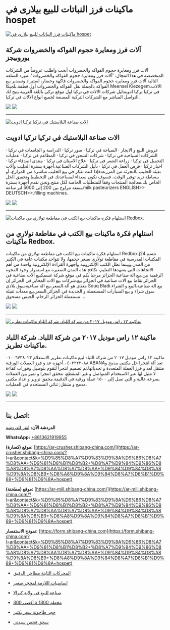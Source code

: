 # ماكينات فرز النباتات للبيع بيلارى في hospet

<a href="https://swt.shibang-china.com/?l=ar&img&k=%D9%85%D8%A7%D9%83%D9%8A%D9%86%D8%A7%D8%AA+%D9%81%D8%B1%D8%B2+%D8%A7%D9%84%D9%86%D8%A8%D8%A7%D8%AA%D8%A7%D8%AA+%D9%84%D9%84%D8%A8%D9%8A%D8%B9+%D8%A8%D9%8A%D9%84%D8%A7%D8%B1%D9%89+%D9%81%D9%8A+hospet" target="_blank">![ماكينات فرز النباتات للبيع بيلارى في hospet](http://static.shibang-china.com/all-800x300/198.jpg)</a>

## آلات فرز ومعايرة حجوم الفواكه والخضروات شركة يوروبيجز
آلات فرز ومعايرة حجوم الفواكه والخضروات أبحت واطلب عروضاً من الشركات المتخصصة في هذا المجال: &#39;آلات فرز ومعايرة حجوم الفواكه والخضروات &#39;.:مورد السلعة التالية آلات فرز ومعايرة حجوم الفواكه والخضروات فاكهة وخضار، استيراد وتصدير بيع الفواكه بالجملة نقل الفواكه والخضروات أول قطفة.بلجيكا Meensel Kiezegem.الالات في تركيا تركيا ادويتدليل شركات الالات في تركيا اول موقع تركي باللغة العربية يتيح لك التواصل المباشر مع الشركات التركية المصنعة لجميع انواع الالات في تركيا.


<a href="https://whatsapp.shibangsoft.com/WhatsApp.php" target="_blank" title="WhatsApp">![](http://static.shibang-china.com/icon/whatsapp.png)</a> <a href="https://swt.shibang-china.com/?l=ar&icon&k=%D9%85%D8%A7%D9%83%D9%8A%D9%86%D8%A7%D8%AA+%D9%81%D8%B1%D8%B2+%D8%A7%D9%84%D9%86%D8%A8%D8%A7%D8%AA%D8%A7%D8%AA+%D9%84%D9%84%D8%A8%D9%8A%D8%B9+%D8%A8%D9%8A%D9%84%D8%A7%D8%B1%D9%89+%D9%81%D9%8A+hospet" target="_blank">![](http://static.shibang-china.com/icon/chat-ar.png)</a>

---

<a href="https://swt.shibang-china.com/?l=ar&img&k=%D9%85%D8%A7%D9%83%D9%8A%D9%86%D8%A7%D8%AA+%D9%81%D8%B1%D8%B2+%D8%A7%D9%84%D9%86%D8%A8%D8%A7%D8%AA%D8%A7%D8%AA+%D9%84%D9%84%D8%A8%D9%8A%D8%B9+%D8%A8%D9%8A%D9%84%D8%A7%D8%B1%D9%89+%D9%81%D9%8A+hospet" target="_blank">![الات صناعة البلاستيك في تركيا تركيا ادويت](http://static.shibang-china.com/all-800x300/1529.jpg)</a>

## الات صناعة البلاستيك في تركيا تركيا ادويت
عروض البيع و الايجار &middot; السياحة في تركيا &middot; صور تركيا &middot; الدراسة و الجامعات في تركيا &middot; الشركات السياحية في تركيا &middot; شركات الشحن في تركيا &middot; المطاعم في تركيا &middot; عمليات التجميل في تركيا &middot; زراعة الشعر في تركيا &middot; علاج الاسنان في تركيا &middot; منتدى اصدقاء تركيا &middot; اخبار تركيا &middot; فرص العمل في تركيا &middot; دليل الشركات الصناعية.أجهزة بسترة الحليب وآلات تعبئة الحليب بالتجزئة من المزرعةفإذا كنت تفكر في بيع الحليب مباشرة من المزارع، أو ببساطة تريد توفير الوقت، فسوف نكون سعداء لمساعدتك في التخطيط وتحقيق الحل الخاص بك.معالجة المنتجات وفقا للمتطلبات الخاصة لكل منتج.ونحن نقدم أجهزة بسترة بسعة تتراوح بين 200 إلى 5000 لتر ساعة.milk pasteurizers ENGLISH&gt;&gt; DEUTSCH&gt;&gt;.filling machines.


<a href="https://whatsapp.shibangsoft.com/WhatsApp.php" target="_blank" title="WhatsApp">![](http://static.shibang-china.com/icon/whatsapp.png)</a> <a href="https://swt.shibang-china.com/?l=ar&icon&k=%D9%85%D8%A7%D9%83%D9%8A%D9%86%D8%A7%D8%AA+%D9%81%D8%B1%D8%B2+%D8%A7%D9%84%D9%86%D8%A8%D8%A7%D8%AA%D8%A7%D8%AA+%D9%84%D9%84%D8%A8%D9%8A%D8%B9+%D8%A8%D9%8A%D9%84%D8%A7%D8%B1%D9%89+%D9%81%D9%8A+hospet" target="_blank">![](http://static.shibang-china.com/icon/chat-ar.png)</a>

---

<a href="https://swt.shibang-china.com/?l=ar&img&k=%D9%85%D8%A7%D9%83%D9%8A%D9%86%D8%A7%D8%AA+%D9%81%D8%B1%D8%B2+%D8%A7%D9%84%D9%86%D8%A8%D8%A7%D8%AA%D8%A7%D8%AA+%D9%84%D9%84%D8%A8%D9%8A%D8%B9+%D8%A8%D9%8A%D9%84%D8%A7%D8%B1%D9%89+%D9%81%D9%8A+hospet" target="_blank">![استلهام فكرة ماكينات بيع الكتب في مقاطعة تولاري من ماكينات Redbox.](http://static.shibang-china.com/all-800x300/1332.jpg)</a>

## استلهام فكرة ماكينات بيع الكتب في مقاطعة تولاري من ماكينات Redbox.
استلهام فكرة ماكينات بيع الكتب في مقاطعة تولاري من ماكينات Redbox.j24.تتسم المكتبات المدرسية في مقاطعة تولاري بصغر حجمها، ولا تتواجد مكتبات عامة في الكثير من المدن.وبينما تظل الكتب الإلكترونية وأجهزة القراءة الإلكترونية واحدة من أهم الاتجاهات التي يشهدها التعليم، تكافح هذه المدن الصغيرة مع استمرار وجود الفجوة الرقمية بين.بيع الة صناعية الجزائر مرحبا بكم في موقع شركة غسمكبيع ألات صناعية في الجزائر.نقاط بيع الات صناعية في الجزائر بيع.شركات بيع الات المخابز في الجزائر إن مغذي هو آلة.السعر.بيع الة صناعيةسوق بلادي Souq Bladi.بيع الة صناعية.البيع و الشراء سوق شراء و بيع السيارات المستعملة و الجديدة في الجزائر.السعر.بيع معدات ثقيلة مستعملة الجزائر الرخام، الجبس مسحوق …


<a href="https://whatsapp.shibangsoft.com/WhatsApp.php" target="_blank" title="WhatsApp">![](http://static.shibang-china.com/icon/whatsapp.png)</a> <a href="https://swt.shibang-china.com/?l=ar&icon&k=%D9%85%D8%A7%D9%83%D9%8A%D9%86%D8%A7%D8%AA+%D9%81%D8%B1%D8%B2+%D8%A7%D9%84%D9%86%D8%A8%D8%A7%D8%AA%D8%A7%D8%AA+%D9%84%D9%84%D8%A8%D9%8A%D8%B9+%D8%A8%D9%8A%D9%84%D8%A7%D8%B1%D9%89+%D9%81%D9%8A+hospet" target="_blank">![](http://static.shibang-china.com/icon/chat-ar.png)</a>

---

<a href="https://swt.shibang-china.com/?l=ar&img&k=%D9%85%D8%A7%D9%83%D9%8A%D9%86%D8%A7%D8%AA+%D9%81%D8%B1%D8%B2+%D8%A7%D9%84%D9%86%D8%A8%D8%A7%D8%AA%D8%A7%D8%AA+%D9%84%D9%84%D8%A8%D9%8A%D8%B9+%D8%A8%D9%8A%D9%84%D8%A7%D8%B1%D9%89+%D9%81%D9%8A+hospet" target="_blank">![ماكينة ١٢ راس موديل ٢٠١٧ من شركة اللباد. شركة اللباد ماكينات تطريز.](http://static.shibang-china.com/all-800x300/1021.jpg)</a>

## ماكينة ١٢ راس موديل ٢٠١٧ من شركة اللباد. شركة اللباد ماكينات تطريز.
ماكينة ١٢ راس موديل ٢٠١٧ من شركة اللباد لبيع ماكينات تطريز الاستعلام ٠١٠٠٦٧٣٨٠٢٣ ٠٤٠٢٢٢٢٠٨٨.أجهزة عد و فرز العملات الورقية ABANAتعد آلة انتجرا حل مكتبي مدمج و متنقل لعد و فرز العملة المتعددة و تحدياتها.تم تصميم انتجرا لتقوم بتوصيل وفورات كفاءة لا مثيل لها عبر الاستخدام المتواصل و غير المنقطع، تتحقق انتجرا و تميز بين العملات بسرعة عالية و التي تصل إلى ١٥٠٠ عملة ورقية في الدقيقة.محقق تزوير و عداد مكتبي مدمج و متنقل; ثنائي المستخدم في العمليات.


<a href="https://whatsapp.shibangsoft.com/WhatsApp.php" target="_blank" title="WhatsApp">![](http://static.shibang-china.com/icon/whatsapp.png)</a> <a href="https://swt.shibang-china.com/?l=ar&icon&k=%D9%85%D8%A7%D9%83%D9%8A%D9%86%D8%A7%D8%AA+%D9%81%D8%B1%D8%B2+%D8%A7%D9%84%D9%86%D8%A8%D8%A7%D8%AA%D8%A7%D8%AA+%D9%84%D9%84%D8%A8%D9%8A%D8%B9+%D8%A8%D9%8A%D9%84%D8%A7%D8%B1%D9%89+%D9%81%D9%8A+hospet" target="_blank">![](http://static.shibang-china.com/icon/chat-ar.png)</a>

---
## اتصل بنا:

**الدردشة الآن:** [انقر للدردشة](https://swt.shibang-china.com?l=ar&contact&k=%D9%85%D8%A7%D9%83%D9%8A%D9%86%D8%A7%D8%AA+%D9%81%D8%B1%D8%B2+%D8%A7%D9%84%D9%86%D8%A8%D8%A7%D8%AA%D8%A7%D8%AA+%D9%84%D9%84%D8%A8%D9%8A%D8%B9+%D8%A8%D9%8A%D9%84%D8%A7%D8%B1%D9%89+%D9%81%D9%8A+hospet)

**WhatsApp:**  [+8613621919955](https://whatsapp.shibangsoft.com/WhatsApp.php)

**موقع (كسارة):** [https://ar-crusher.shibang-china.com/](https://ar-crusher.shibang-china.com/?l=ar&contact&k=%D9%85%D8%A7%D9%83%D9%8A%D9%86%D8%A7%D8%AA+%D9%81%D8%B1%D8%B2+%D8%A7%D9%84%D9%86%D8%A8%D8%A7%D8%AA%D8%A7%D8%AA+%D9%84%D9%84%D8%A8%D9%8A%D8%B9+%D8%A8%D9%8A%D9%84%D8%A7%D8%B1%D9%89+%D9%81%D9%8A+hospet)

**موقع (مطحنة):** [https://ar-mill.shibang-china.com/](https://ar-mill.shibang-china.com/?l=ar&contact&k=%D9%85%D8%A7%D9%83%D9%8A%D9%86%D8%A7%D8%AA+%D9%81%D8%B1%D8%B2+%D8%A7%D9%84%D9%86%D8%A8%D8%A7%D8%AA%D8%A7%D8%AA+%D9%84%D9%84%D8%A8%D9%8A%D8%B9+%D8%A8%D9%8A%D9%84%D8%A7%D8%B1%D9%89+%D9%81%D9%8A+hospet)

**نموذج الاستفسار:** [https://form.shibang-china.com](https://form.shibang-china.com?l=ar&contact&k=%D9%85%D8%A7%D9%83%D9%8A%D9%86%D8%A7%D8%AA+%D9%81%D8%B1%D8%B2+%D8%A7%D9%84%D9%86%D8%A8%D8%A7%D8%AA%D8%A7%D8%AA+%D9%84%D9%84%D8%A8%D9%8A%D8%B9+%D8%A8%D9%8A%D9%84%D8%A7%D8%B1%D9%89+%D9%81%D9%8A+hospet)

* [المحركات الثابتة مطاحن الدقيق](../30/%D8%A7%D9%84%D9%85%D8%AD%D8%B1%D9%83%D8%A7%D8%AA%20%D8%A7%D9%84%D8%AB%D8%A7%D8%A8%D8%AA%D8%A9%20%D9%85%D8%B7%D8%A7%D8%AD%D9%86%20%D8%A7%D9%84%D8%AF%D9%82%D9%8A%D9%82.md)

* [اساسيات اللازمة لمحجر صغير](../27/%D8%A7%D8%B3%D8%A7%D8%B3%D9%8A%D8%A7%D8%AA%20%D8%A7%D9%84%D9%84%D8%A7%D8%B2%D9%85%D8%A9%20%D9%84%D9%85%D8%AD%D8%AC%D8%B1%20%D8%B5%D8%BA%D9%8A%D8%B1.md)

* [صناعة للبيع في ولاية كيرالا](../26/%D8%B5%D9%86%D8%A7%D8%B9%D8%A9%20%D9%84%D9%84%D8%A8%D9%8A%D8%B9%20%D9%81%D9%8A%20%D9%88%D9%84%D8%A7%D9%8A%D8%A9%20%D9%83%D9%8A%D8%B1%D8%A7%D9%84%D8%A7.md)

* [أقصى 300 x 1300 محطم](../28/%D8%A3%D9%82%D8%B5%D9%89%20300%20x%201300%20%D9%85%D8%AD%D8%B7%D9%85.md)

* [حجر طاحونة سعر بكثير](../27/%D8%AD%D8%AC%D8%B1%20%D8%B7%D8%A7%D8%AD%D9%88%D9%86%D8%A9%20%D8%B3%D8%B9%D8%B1%20%D8%A8%D9%83%D8%AB%D9%8A%D8%B1.md)

* [سحق فحص سيدني](../27/%D8%B3%D8%AD%D9%82%20%D9%81%D8%AD%D8%B5%20%D8%B3%D9%8A%D8%AF%D9%86%D9%8A.md)